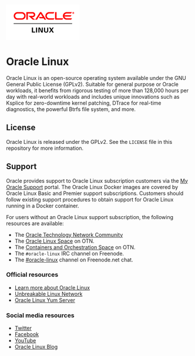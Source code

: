 ![Oracle Linux logo](logo.png "Oracle Linux logo")  

# Oracle Linux

Oracle Linux is an open-source operating system available under the GNU General Public License (GPLv2). Suitable for general purpose or Oracle workloads, it benefits from rigorous testing of more than 128,000 hours per day with real-world workloads and includes unique innovations such as Ksplice for zero-downtime kernel patching, DTrace for real-time diagnostics, the powerful Btrfs file system, and more.

## License
Oracle Linux is released under the GPLv2. See the ```LICENSE``` file in this repository for more information.

## Support
Oracle provides support to Oracle Linux subscription customers via the [My Oracle Support](https://support.oracle.com) portal. The Oracle Linux Docker images are covered by Oracle Linux Basic and Premier support subscriptions. Customers should follow existing support procedures to obtain support for Oracle Linux running in a Docker container.

For users without an Oracle Linux support subscription, the following resources are available:

* The [Oracle Technology Network Community](https://community.oracle.com/welcome)
* The [Oracle Linux Space](https://community.oracle.com/community/server_%26_storage_systems/linux/oracle_linux) on OTN.
* The [Containers and Orchestration Space](https://community.oracle.com/community/server_&_storage_systems/linux/containers-and-orchestration) on OTN.
* The ```#oracle-linux``` IRC channel on Freenode.
* The [#oracle-linux](irc://chat.freenode.net/oracle-linux) channel on Freenode.net chat.

### Official resources

* [Learn more about Oracle Linux](http://oracle.com/linux)
* [Unbreakable Linux Network](https://linux.oracle.com)
* [Oracle Linux Yum Server](http://yum.oracle.com)

### Social media resources
* [Twitter](https://twitter.com/OracleLinux)
* [Facebook](https://www.facebook.com/OracleLinux)
* [YouTube](https://www.youtube.com/user/OracleLinuxChannel)
* [Oracle Linux Blog](https://blogs.oracle.com/linux)
